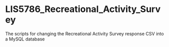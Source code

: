 # LIS5786_Recreational_Activity_Survey
The scripts for changing the Recreational Activity Survey response CSV into a MySQL database
